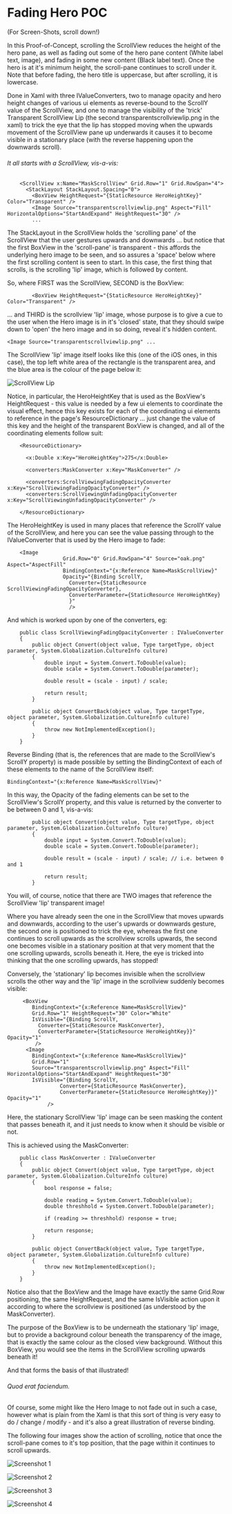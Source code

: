 # Fading Hero POC
(For Screen-Shots, scroll down!)

In this Proof-of-Concept, scrolling the ScrollView reduces the height of the hero pane, as well as fading out some of the hero pane content (White label text, image), and fading in some new content (Black label text). Once the hero is at it's minimum height, the scroll-pane continues to scroll under it. Note that before fading, the hero title is uppercase, but after scrolling, it is lowercase.

Done in Xaml with three IValueConverters, two to manage opacity and hero height changes of various ui elements as reverse-bound to the ScrollY value of the ScrollView, and one to manage the visibility of the 'trick' Transparent ScrollView Lip (the second transparentscrollviewlip.png in the xaml) to trick the eye that the lip has stopped moving when the upwards movement of the ScrollView pane up underwards it causes it to become visible in a stationary place (with the reverse happening upon the downwards scroll).

###### It all starts with a ScrollView, vis-a-vis:

```
    <ScrollView x:Name="MaskScrollView" Grid.Row="1" Grid.RowSpan="4">
      <StackLayout StackLayout.Spacing="0">
        <BoxView HeightRequest="{StaticResource HeroHeightKey}" Color="Transparent" />
        <Image Source="transparentscrollviewlip.png" Aspect="Fill" HorizontalOptions="StartAndExpand" HeightRequest="30" />
        ...
```

The StackLayout in the ScrollView holds the 'scrolling pane' of the ScrollView that the user gestures upwards and downwards ... but notice that the first BoxView in the 'scroll-pane' is transparent - this affords the underlying hero image to be seen, and so assures a 'space' below where the first scrolling content is seen to start. In this case, the first thing that scrolls, is the scrolling 'lip' image, which is followed by content.

So, where FIRST was the ScrollView, SECOND is the BoxView:

```
        <BoxView HeightRequest="{StaticResource HeroHeightKey}" Color="Transparent" />
```

... and THIRD is the scrollview 'lip' image, whose purpose is to give a cue to the user when the Hero image is in it's 'closed' state,  that they should swipe down to 'open' the hero image and in so doing, reveal it's hidden content.

```
<Image Source="transparentscrollviewlip.png" ...
```

The ScrollView 'lip' image itself looks like this (one of the iOS ones, in this case), the top left white area of the rectangle is the transparent area, and the blue area is the colour of the page below it:

![ScrollView Lip](https://raw.githubusercontent.com/Xamtastic/FadingHeroPOC/master/POC/POC.iOS/Resources/transparentscrollviewlip%403x.png)

Notice, in particular, the HeroHeightKey that is used as the BoxView's HeightRequest - this value is needed by a few ui elements to coordinate the visual effect, hence this key exists for each of the coordinating ui elements to reference in the page's ResourceDictionary ... just change the value of this key and the height of the transparent BoxView is changed, and all of the coordinating elements follow suit:

```
    <ResourceDictionary>

      <x:Double x:Key="HeroHeightKey">275</x:Double>
      
      <converters:MaskConverter x:Key="MaskConverter" />
      
      <converters:ScrollViewingFadingOpacityConverter x:Key="ScrollViewingFadingOpacityConverter" />
      <converters:ScrollViewingUnfadingOpacityConverter x:Key="ScrollViewingUnfadingOpacityConverter" />
      
    </ResourceDictionary>
```

The HeroHeightKey is used in many places that reference the ScrollY value of the ScrollView, and here you can see the value passing through to the IValueConverter that is used by the Hero image to fade:

```
    <Image 
                  Grid.Row="0" Grid.RowSpan="4" Source="oak.png" Aspect="AspectFill"  
                  BindingContext="{x:Reference Name=MaskScrollView}"
                  Opacity="{Binding ScrollY, 
                    Converter={StaticResource ScrollViewingFadingOpacityConverter},
                    ConverterParameter={StaticResource HeroHeightKey}
                    }"  
                    />
```

And which is worked upon by one of the converters, eg:

```
    public class ScrollViewingFadingOpacityConverter : IValueConverter
    {
        public object Convert(object value, Type targetType, object parameter, System.Globalization.CultureInfo culture)
        {
            double input = System.Convert.ToDouble(value);
            double scale = System.Convert.ToDouble(parameter);

            double result = (scale - input) / scale;

            return result;
        }

        public object ConvertBack(object value, Type targetType, object parameter, System.Globalization.CultureInfo culture)
        {
            throw new NotImplementedException();
        }
    }
```

Reverse Binding (that is, the references that are made to the ScrollView's ScrollY property) is made possible by setting the BindingContext of each of these elements to the name of the ScrollView itself:

```
BindingContext="{x:Reference Name=MaskScrollView}"
```

In this way, the Opacity of the fading elements can be set to the ScrollView's ScrollY property, and this value is returned by the converter to be between 0 and 1, vis-a-vis:

```
        public object Convert(object value, Type targetType, object parameter, System.Globalization.CultureInfo culture)
        {
            double input = System.Convert.ToDouble(value);
            double scale = System.Convert.ToDouble(parameter);

            double result = (scale - input) / scale; // i.e. between 0 and 1

            return result;
        }
```

You will, of course, notice that there are TWO images that reference the ScrollView 'lip' transparent image!

Where you have already seen the one in the ScrollView that moves upwards and downwards, according to the user's upwards or downwards gesture, the second one is positioned to trick the eye, whereas the first one continues to scroll upwards as the scrollview scrolls upwards, the second one becomes visible in a stationary position at that very moment that the one scrolling upwards, scrolls beneath it. Here, the eye is tricked into thinking that the one scrolling upwards, has stopped!

Conversely, the 'stationary' lip becomes invisible when the scrollview scrolls the other way and the 'lip' image in the scrollview suddenly becomes visible:

```
     <BoxView 
        BindingContext="{x:Reference Name=MaskScrollView}"
        Grid.Row="1" HeightRequest="30" Color="White"
        IsVisible="{Binding ScrollY, 
          Converter={StaticResource MaskConverter},
          ConverterParameter={StaticResource HeroHeightKey}}" Opacity="1"
         />
      <Image 
        BindingContext="{x:Reference Name=MaskScrollView}"
        Grid.Row="1" 
        Source="transparentscrollviewlip.png" Aspect="Fill" HorizontalOptions="StartAndExpand" HeightRequest="30"
        IsVisible="{Binding ScrollY, 
                 Converter={StaticResource MaskConverter},
                 ConverterParameter={StaticResource HeroHeightKey}}" Opacity="1"
             />
```

Here, the stationary ScrollView 'lip' image can be seen masking the content that passes beneath it, and it just needs to know when it should be visible or not.

This is achieved using the MaskConverter:

```
    public class MaskConverter : IValueConverter
    {
        public object Convert(object value, Type targetType, object parameter, System.Globalization.CultureInfo culture)
        {
            bool response = false;

            double reading = System.Convert.ToDouble(value);
            double threshhold = System.Convert.ToDouble(parameter);

            if (reading >= threshhold) response = true;

            return response;
        }

        public object ConvertBack(object value, Type targetType, object parameter, System.Globalization.CultureInfo culture)
        {
            throw new NotImplementedException();
        }
    }
```

Notice also that the BoxView and the Image have exactly the same Grid.Row positioning, the same HeightRequest, and the same IsVisible action upon it according to where the scrollview is positioned (as understood by the MaskConverter).

The purpose of the BoxView is to be underneath the stationary 'lip' image, but to provide a background colour beneath the transparency of the image, that is exactly the same colour as the closed view background. Without this BoxView, you would see the items in the ScrollView scrolling upwards beneath it!

And that forms the basis of that illustrated!

###### Quod erat faciendum.

Of course, some might like the Hero Image to not fade out in such a case, however what is plain from the Xaml is that this sort of thing is very easy to do / change / modify - and it's also a great illustration of reverse binding.

The following four images show the action of scrolling, notice that once the scroll-pane comes to it's top position, that the page within it continues to scroll upwards.

![Screenshot 1](https://github.com/Xamtastic/DiminishingMastheadPOC/blob/master/Screenshots/Screen%20Shot%201.png)

![Screenshot 2](https://github.com/Xamtastic/DiminishingMastheadPOC/blob/master/Screenshots/Screen%20Shot%202.png)

![Screenshot 3](https://github.com/Xamtastic/DiminishingMastheadPOC/blob/master/Screenshots/Screen%20Shot%203.png)

![Screenshot 4](https://github.com/Xamtastic/DiminishingMastheadPOC/blob/master/Screenshots/Screen%20Shot%204.png)


